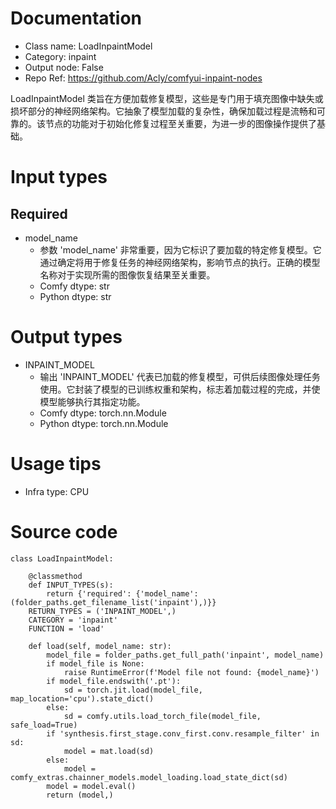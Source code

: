# Documentation
- Class name: LoadInpaintModel
- Category: inpaint
- Output node: False
- Repo Ref: https://github.com/Acly/comfyui-inpaint-nodes

LoadInpaintModel 类旨在方便加载修复模型，这些是专门用于填充图像中缺失或损坏部分的神经网络架构。它抽象了模型加载的复杂性，确保加载过程是流畅和可靠的。该节点的功能对于初始化修复过程至关重要，为进一步的图像操作提供了基础。

# Input types
## Required
- model_name
    - 参数 'model_name' 非常重要，因为它标识了要加载的特定修复模型。它通过确定将用于修复任务的神经网络架构，影响节点的执行。正确的模型名称对于实现所需的图像恢复结果至关重要。
    - Comfy dtype: str
    - Python dtype: str

# Output types
- INPAINT_MODEL
    - 输出 'INPAINT_MODEL' 代表已加载的修复模型，可供后续图像处理任务使用。它封装了模型的已训练权重和架构，标志着加载过程的完成，并使模型能够执行其指定功能。
    - Comfy dtype: torch.nn.Module
    - Python dtype: torch.nn.Module

# Usage tips
- Infra type: CPU

# Source code
```
class LoadInpaintModel:

    @classmethod
    def INPUT_TYPES(s):
        return {'required': {'model_name': (folder_paths.get_filename_list('inpaint'),)}}
    RETURN_TYPES = ('INPAINT_MODEL',)
    CATEGORY = 'inpaint'
    FUNCTION = 'load'

    def load(self, model_name: str):
        model_file = folder_paths.get_full_path('inpaint', model_name)
        if model_file is None:
            raise RuntimeError(f'Model file not found: {model_name}')
        if model_file.endswith('.pt'):
            sd = torch.jit.load(model_file, map_location='cpu').state_dict()
        else:
            sd = comfy.utils.load_torch_file(model_file, safe_load=True)
        if 'synthesis.first_stage.conv_first.conv.resample_filter' in sd:
            model = mat.load(sd)
        else:
            model = comfy_extras.chainner_models.model_loading.load_state_dict(sd)
        model = model.eval()
        return (model,)
```